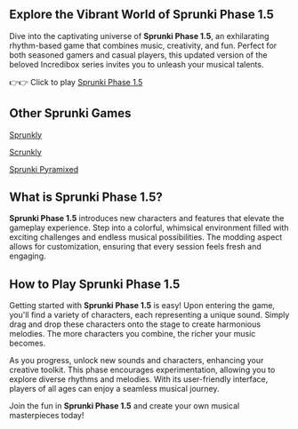 ## Explore the Vibrant World of Sprunki Phase 1.5

Dive into the captivating universe of **Sprunki Phase 1.5**, an exhilarating rhythm-based game that combines music, creativity, and fun. Perfect for both seasoned gamers and casual players, this updated version of the beloved Incredibox series invites you to unleash your musical talents.

👉👉 Click to play [Sprunki Phase 1.5](https://sprunkly.org/game/sprunki-phase-1-5)

## Other Sprunki Games

[Sprunkly](https://sprunkly.org/)

[Scrunkly](https://scrunkly.cc/)

[Sprunki Pyramixed](https://sprunkipyraminx.org/)

## What is Sprunki Phase 1.5?

**Sprunki Phase 1.5** introduces new characters and features that elevate the gameplay experience. Step into a colorful, whimsical environment filled with exciting challenges and endless musical possibilities. The modding aspect allows for customization, ensuring that every session feels fresh and engaging.

## How to Play Sprunki Phase 1.5

Getting started with **Sprunki Phase 1.5** is easy! Upon entering the game, you'll find a variety of characters, each representing a unique sound. Simply drag and drop these characters onto the stage to create harmonious melodies. The more characters you combine, the richer your music becomes.

As you progress, unlock new sounds and characters, enhancing your creative toolkit. This phase encourages experimentation, allowing you to explore diverse rhythms and melodies. With its user-friendly interface, players of all ages can enjoy a seamless musical journey.

Join the fun in **Sprunki Phase 1.5** and create your own musical masterpieces today!